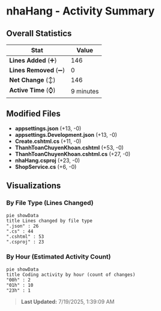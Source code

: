 # nhaHang - Activity Summary 

## Overall Statistics

| Stat                   | Value                                                             |
| ---------------------- | ----------------------------------------------------------------- |
| **Lines Added** (➕)   | 146                                          |
| **Lines Removed** (➖) | 0                                        |
| **Net Change** (↕)    | 146                |
| **Active Time** (⌚)   | 9 minutes |


## Modified Files
- **appsettings.json** (+13, -0)
- **appsettings.Development.json** (+13, -0)
- **Create.cshtml.cs** (+11, -0)
- **ThanhToanChuyenKhoan.cshtml** (+53, -0)
- **ThanhToanChuyenKhoan.cshtml.cs** (+27, -0)
- **nhaHang.csproj** (+23, -0)
- **ShopService.cs** (+6, -0)

## Visualizations

### By File Type (Lines Changed)

```mermaid
pie showData
title Lines changed by file type
".json" : 26
".cs" : 44
".cshtml" : 53
".csproj" : 23
```

### By Hour (Estimated Activity Count)

```mermaid
pie showData
title Coding activity by hour (count of changes)
"00h" : 2
"01h" : 10
"23h" : 1
```


> **Last Updated:** 7/19/2025, 1:39:09 AM